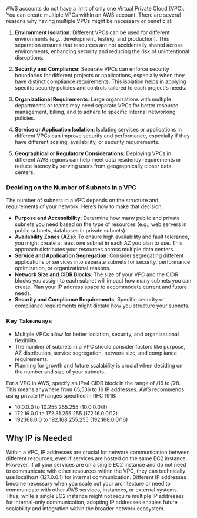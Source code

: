 AWS accounts do not have a limit of only one Virtual Private Cloud (VPC). You can create multiple VPCs within an AWS account. There are several reasons why having multiple VPCs might be necessary or beneficial:

1. **Environment Isolation**: Different VPCs can be used for different environments (e.g., development, testing, and production). This separation ensures that resources are not accidentally shared across environments, enhancing security and reducing the risk of unintentional disruptions.

2. **Security and Compliance**: Separate VPCs can enforce security boundaries for different projects or applications, especially when they have distinct compliance requirements. This isolation helps in applying specific security policies and controls tailored to each project's needs.

3. **Organizational Requirements**: Large organizations with multiple departments or teams may need separate VPCs for better resource management, billing, and to adhere to specific internal networking policies.

4. **Service or Application Isolation**: Isolating services or applications in different VPCs can improve security and performance, especially if they have different scaling, availability, or security requirements.

5. **Geographical or Regulatory Considerations**: Deploying VPCs in different AWS regions can help meet data residency requirements or reduce latency by serving users from geographically closer data centers.

### Deciding on the Number of Subnets in a VPC

The number of subnets in a VPC depends on the structure and requirements of your network. Here’s how to make that decision:

- **Purpose and Accessibility**: Determine how many public and private subnets you need based on the type of resources (e.g., web servers in public subnets, databases in private subnets).
- **Availability Zones (AZs)**: To ensure high availability and fault tolerance, you might create at least one subnet in each AZ you plan to use. This approach distributes your resources across multiple data centers.
- **Service and Application Segregation**: Consider segregating different applications or services into separate subnets for security, performance optimization, or organizational reasons.
- **Network Size and CIDR Blocks**: The size of your VPC and the CIDR blocks you assign to each subnet will impact how many subnets you can create. Plan your IP address space to accommodate current and future needs.
- **Security and Compliance Requirements**: Specific security or compliance requirements might dictate how you structure your subnets.

### Key Takeaways
- Multiple VPCs allow for better isolation, security, and organizational flexibility.
- The number of subnets in a VPC should consider factors like purpose, AZ distribution, service segregation, network size, and compliance requirements.
- Planning for growth and future scalability is crucial when deciding on the number and size of your subnets.

For a VPC in AWS, specify an IPv4 CIDR block in the range of /16 to /28. This means anywhere from 65,536 to 16 IP addresses. AWS recommends using private IP ranges specified in RFC 1918:

- 10.0.0.0 to 10.255.255.255 (10.0.0.0/8)
- 172.16.0.0 to 172.31.255.255 (172.16.0.0/12)
- 192.168.0.0 to 192.168.255.255 (192.168.0.0/16)

## Why IP is Needed

Within a VPC, IP addresses are crucial for network communication between different resources, even if services are hosted on the same EC2 instance. However, if all your services are on a single EC2 instance and do not need to communicate with other resources within the VPC, they can technically use localhost (127.0.0.1) for internal communication. Different IP addresses become necessary when you scale out your architecture or need to communicate with other AWS services, instances, or external systems. Thus, while a single EC2 instance might not require multiple IP addresses for internal-only communication, adopting IP addresses enables future scalability and integration within the broader network ecosystem.
